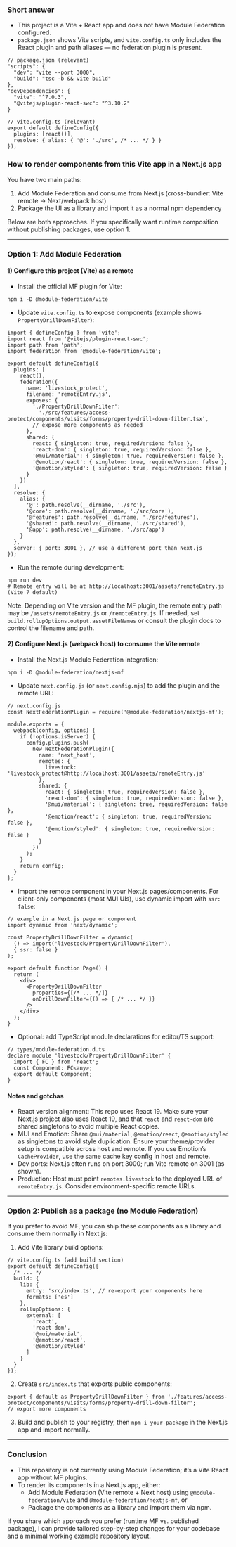 ### Short answer
- This project is a Vite + React app and does not have Module Federation configured.
- `package.json` shows Vite scripts, and `vite.config.ts` only includes the React plugin and path aliases — no federation plugin is present.

```
// package.json (relevant)
"scripts": {
  "dev": "vite --port 3000",
  "build": "tsc -b && vite build"
},
"devDependencies": {
  "vite": "^7.0.3",
  "@vitejs/plugin-react-swc": "^3.10.2"
}

// vite.config.ts (relevant)
export default defineConfig({
  plugins: [react()],
  resolve: { alias: { '@': './src', /* ... */ } }
});
```

### How to render components from this Vite app in a Next.js app
You have two main paths:

1) Add Module Federation and consume from Next.js (cross-bundler: Vite remote → Next/webpack host)
2) Package the UI as a library and import it as a normal npm dependency

Below are both approaches. If you specifically want runtime composition without publishing packages, use option 1.

---

### Option 1: Add Module Federation

#### 1) Configure this project (Vite) as a remote
- Install the official MF plugin for Vite:

```
npm i -D @module-federation/vite
```

- Update `vite.config.ts` to expose components (example shows `PropertyDrillDownFilter`):

```
import { defineConfig } from 'vite';
import react from '@vitejs/plugin-react-swc';
import path from 'path';
import federation from '@module-federation/vite';

export default defineConfig({
  plugins: [
    react(),
    federation({
      name: 'livestock_protect',
      filename: 'remoteEntry.js',
      exposes: {
        './PropertyDrillDownFilter':
          './src/features/access-protect/components/visits/forms/property-drill-down-filter.tsx',
        // expose more components as needed
      },
      shared: {
        react: { singleton: true, requiredVersion: false },
        'react-dom': { singleton: true, requiredVersion: false },
        '@mui/material': { singleton: true, requiredVersion: false },
        '@emotion/react': { singleton: true, requiredVersion: false },
        '@emotion/styled': { singleton: true, requiredVersion: false }
      }
    })
  ],
  resolve: {
    alias: {
      '@': path.resolve(__dirname, './src'),
      '@core': path.resolve(__dirname, './src/core'),
      '@features': path.resolve(__dirname, './src/features'),
      '@shared': path.resolve(__dirname, './src/shared'),
      '@app': path.resolve(__dirname, './src/app')
    }
  },
  server: { port: 3001 }, // use a different port than Next.js
});
```

- Run the remote during development:

```
npm run dev
# Remote entry will be at http://localhost:3001/assets/remoteEntry.js (Vite 7 default)
```

Note: Depending on Vite version and the MF plugin, the remote entry path may be `/assets/remoteEntry.js` or `/remoteEntry.js`. If needed, set `build.rollupOptions.output.assetFileNames` or consult the plugin docs to control the filename and path.

#### 2) Configure Next.js (webpack host) to consume the Vite remote
- Install the Next.js Module Federation integration:

```
npm i -D @module-federation/nextjs-mf
```

- Update `next.config.js` (or `next.config.mjs`) to add the plugin and the remote URL:

```
// next.config.js
const NextFederationPlugin = require('@module-federation/nextjs-mf');

module.exports = {
  webpack(config, options) {
    if (!options.isServer) {
      config.plugins.push(
        new NextFederationPlugin({
          name: 'next_host',
          remotes: {
            livestock: 'livestock_protect@http://localhost:3001/assets/remoteEntry.js'
          },
          shared: {
            react: { singleton: true, requiredVersion: false },
            'react-dom': { singleton: true, requiredVersion: false },
            '@mui/material': { singleton: true, requiredVersion: false },
            '@emotion/react': { singleton: true, requiredVersion: false },
            '@emotion/styled': { singleton: true, requiredVersion: false }
          }
        })
      );
    }
    return config;
  }
};
```

- Import the remote component in your Next.js pages/components. For client-only components (most MUI UIs), use dynamic import with `ssr: false`:

```
// example in a Next.js page or component
import dynamic from 'next/dynamic';

const PropertyDrillDownFilter = dynamic(
  () => import('livestock/PropertyDrillDownFilter'),
  { ssr: false }
);

export default function Page() {
  return (
    <div>
      <PropertyDrillDownFilter
        properties={[/* ... */]}
        onDrillDownFilter={() => { /* ... */ }}
      />
    </div>
  );
}
```

- Optional: add TypeScript module declarations for editor/TS support:

```
// types/module-federation.d.ts
declare module 'livestock/PropertyDrillDownFilter' {
  import { FC } from 'react';
  const Component: FC<any>;
  export default Component;
}
```

#### Notes and gotchas
- React version alignment: This repo uses React 19. Make sure your Next.js project also uses React 19, and that `react` and `react-dom` are shared singletons to avoid multiple React copies.
- MUI and Emotion: Share `@mui/material`, `@emotion/react`, `@emotion/styled` as singletons to avoid style duplication. Ensure your theme/provider setup is compatible across host and remote. If you use Emotion’s `CacheProvider`, use the same cache key config in host and remote.
- Dev ports: Next.js often runs on port 3000; run Vite remote on 3001 (as shown).
- Production: Host must point `remotes.livestock` to the deployed URL of `remoteEntry.js`. Consider environment-specific remote URLs.

---

### Option 2: Publish as a package (no Module Federation)
If you prefer to avoid MF, you can ship these components as a library and consume them normally in Next.js:

1) Add Vite library build options:

```
// vite.config.ts (add build section)
export default defineConfig({
  /* ... */
  build: {
    lib: {
      entry: 'src/index.ts', // re-export your components here
      formats: ['es']
    },
    rollupOptions: {
      external: [
        'react',
        'react-dom',
        '@mui/material',
        '@emotion/react',
        '@emotion/styled'
      ]
    }
  }
});
```

2) Create `src/index.ts` that exports public components:

```
export { default as PropertyDrillDownFilter } from './features/access-protect/components/visits/forms/property-drill-down-filter';
// export more components
```

3) Build and publish to your registry, then `npm i your-package` in the Next.js app and import normally.

---

### Conclusion
- This repository is not currently using Module Federation; it’s a Vite React app without MF plugins.
- To render its components in a Next.js app, either:
    - Add Module Federation (Vite remote + Next host) using `@module-federation/vite` and `@module-federation/nextjs-mf`, or
    - Package the components as a library and import them via npm.

If you share which approach you prefer (runtime MF vs. published package), I can provide tailored step-by-step changes for your codebase and a minimal working example repository layout.